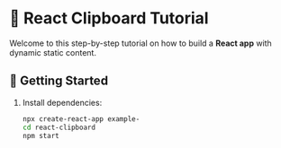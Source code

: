 # 🎉 React Clipboard Tutorial

Welcome to this step-by-step tutorial on how to build a **React app** with 
dynamic static content.

## 📌 Getting Started
1. Install dependencies:
   ```sh
   npx create-react-app example-
   cd react-clipboard
   npm start
